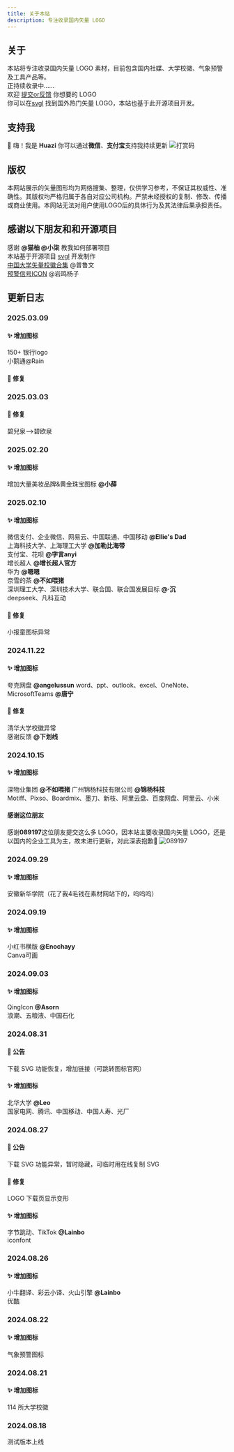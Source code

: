 ```yaml
---
title: 关于本站
description: 专注收录国内矢量 LOGO
---
```


<script>
  import Endpoint from '../components/endpoints.svelte';
</script>


## 关于
本站将专注收录国内矢量 LOGO 素材，目前包含国内社媒、大学校徽、气象预警及工具产品等。<br>
正持续收录中……<br>
欢迎 [提交or反馈](https://tally.so/r/3qOv78) 你想要的 LOGO <br>
你可以在[svgl](https://svgl.app/) 找到国外热门矢量 LOGO，本站也基于此开源项目开发。
## 支持我
👋 嗨！我是 **Huazi** 你可以通过**微信**、**支付宝**支持我持续更新
![打赏码](https://huazispace.s3.bitiful.net/SVGLOGO/reward.png "打赏码")

## 版权
本网站展示的矢量图形均为网络搜集、整理，仅供学习参考，不保证其权威性、准确性。其版权均严格归属于各自对应公司机构。严禁未经授权的复制、修改、传播或商业使用。本网站无法对用户使用LOGO后的具体行为及其法律后果承担责任。

## 感谢以下朋友和和开源项目
感谢 **@猫柚 @小柒** 教我如何部署项目 <br>
本站基于开源项目 [svgl](https://github.com/pheralb/svgl) 开发制作<br>
[中国大学矢量校徽合集](https://www.figma.com/community/file/916515339708288305) @普鲁文<br>
[预警信号ICON](https://www.figma.com/community/file/1133299341246601360) @岩鸣杨子<br>

## 更新日志
### 2025.03.09
#### ✨ 增加图标
150+ 银行logo <br>
小鹅通@Rain
#### 🐞 修复
### 2025.03.03
#### 🐞 修复
碧兒泉-->碧欧泉
### 2025.02.20
#### ✨ 增加图标
增加大量美妆品牌&黄金珠宝图标 **@小薛** 
### 2025.02.10
#### ✨ 增加图标
微信支付、企业微信、网易云、中国联通、中国移动 **@Ellie's Dad** <br>
上海科技大学、上海理工大学 **@加勒比海带** <br>
支付宝、花呗 **@字言anyi** <br>
增长超人 **@增长超人官方** <br>
华为 **@嗯嗯** <br>
奈雪的茶 **@不如喂猪** <br>
深圳理工大学、深圳技术大学、联合国、联合国发展目标 **@·沉** <br>
deepseek、凡科互动
#### 🐞 修复
小报童图标异常
### 2024.11.22
#### ✨ 增加图标
夸克网盘 **@angelussun** word、ppt、outlook、excel、OneNote、MicrosoftTeams **@唐宁**
#### 🐞 修复
清华大学校徽异常 <br>
感谢反馈 **@下划线**
### 2024.10.15
#### ✨ 增加图标
深物业集团 **@不如喂猪** 广州锦杨科技有限公司 **@锦杨科技** <br>
Motiff、Pixso、Boardmix、墨刀、新枝、阿里云盘、百度网盘、阿里云、小米
#### 感谢这位朋友
感谢**089197**这位朋友提交这么多 LOGO，因本站主要收录国内矢量 LOGO，还是以国内的企业工具为主，故未进行更新，对此深表抱歉🙏
![089197](https://huazispace.s3.bitiful.net/SVGLOGO/089197.jpg "089197")
### 2024.09.29
#### ✨ 增加图标
安徽新华学院（花了我4毛钱在素材网站下的，呜呜呜）
### 2024.09.19
#### ✨ 增加图标
小红书横版 **@Enochayy** <br>
Canva可画
### 2024.09.03
#### ✨ 增加图标
QingIcon **@Asorn** <br>
浪潮、五粮液、中国石化
### 2024.08.31
#### 📢 公告
下载 SVG 功能恢复，增加链接（可跳转图标官网）
#### ✨ 增加图标
北华大学 **@Leo** <br>
国家电网、腾讯、中国移动、中国人寿、光厂
### 2024.08.27
#### 📢 公告
下载 SVG 功能异常，暂时隐藏，可临时用在线复制 SVG
#### 🐞 修复
LOGO 下载页显示变形
#### ✨ 增加图标
字节跳动、TikTok **@Lainbo** <br>
iconfont
### 2024.08.26
#### ✨ 增加图标
小牛翻译、彩云小译、火山引擎 **@Lainbo** <br>
优酷
### 2024.08.22
#### ✨ 增加图标
气象预警图标
### 2024.08.21
#### ✨ 增加图标
114 所大学校徽
### 2024.08.18
测试版本上线




